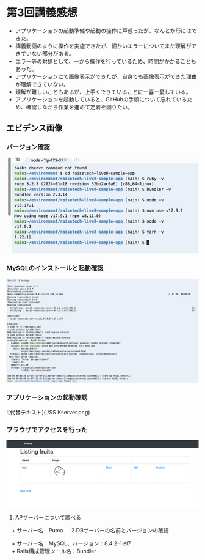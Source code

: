 # 第3回講義感想

+ アプリケーションの起動準備や起動の操作に戸惑ったが、なんとか形にはできた。
+ 講義動画のように操作を実施できたが、細かいエラーについてまだ理解ができていない部分がある。
+ エラー等の対処として、一から操作を行っているため、時間がかかることもあった。
+ アプリケーションにて画像表示ができたが、自身でも画像表示ができた理由が理解できていない。
+ 理解が難しいこともあるが、上手くできていることに一喜一憂している。
+ アプリケーションを起動していると、GitHubの手順について忘れているため、確認しながら作業を進めて定着を図りたい。

## エビデンス画像
### バージョン確認
![代替テキスト](./SSversion.png)
### MySQLのインストールと起動確認
![代替テキスト](./SSMySQL.png)
### アプリケーションの起動確認
![代替テキスト](./SS Kserver.png)
### ブラウザでアクセスを行った
![代替テキスト](./SSapp.png)
1. APサーバーについて調べる

　+ サーバー名：Puma
　
2.DBサーバーの名前とバージョンの確認

　+ サーバー名：MySQL、バージョン：8.4.2-1.el7    
　+ Rails構成管理ツール名：Bundler
